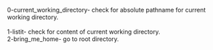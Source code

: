 0-current_working_directory- check for absolute pathname for current working directory.<br />  
1-listit- check for content of current working directory. <br />
2-bring_me_home- go to root directory. <br />
